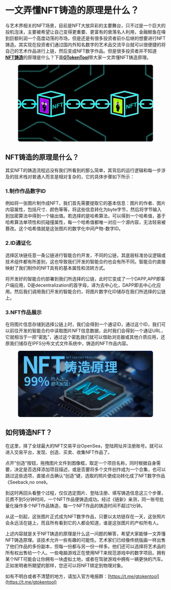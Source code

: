 # 一文弄懂NFT铸造的原理是什么？

与艺术界相关的NFT场景，目前是NFT大放异彩的主要舞台，只不过是一个巨大的投机泡沫，主要被希望让自己变得更重要、更富有的衰落名人利用，金融鲸鱼在嗅到巨额利润一个高度动荡的市场，但是还是有很多投资者前仆后继的想要进行NFT铸造。其实现在投资者们通过国内外知名数字的艺术品交流平台就可以很便捷的将自己的艺术作品进行上链，然后变成NFT数字作品。但是很多投资者并不知道[**NFT铸造**](https://docs.gtokentool.com/ming-xing-chan-pin/nft-zhu-zao)的原理是什么？下面[**GTokenTool**](https://www.gtokentool.com)带大家一文弄懂NFT铸造原理。

<figure><img src="../.gitbook/assets/20241218-134543.png" alt=""><figcaption></figcaption></figure>

## NFT铸造的原理是什么？

其实NFT的铸造流程远没有我们所看到的那么简单，其背后的运行逻辑和每一步涉及的技术栈对普通人而言是相对复杂的，它的具体步骤如下所示：

### 1.制作作品数字ID

例如将一张图片制作成NFT，我们首先需要提取它的基本信息：图片的作者、图片内容属性，包括尺寸、颜色等等，将这些信息转化为byte字节，然后将字节输入到加密算法中得到一个输出值。若选择的是哈希算法，可以得到一个哈希值，基于哈希算法单项性和抗碰撞属性，每一个哈希值都唯一对应一个源内容，无法轻易被篡改。这个哈希值就是这张图片的数字化中间产物-数字ID。

### 2.ID通证化

选择区块链任意一条公链进行智能合约开发，不同的公链，其底层标准协议逻辑或技术组件都有所差别，这也导致我们开发的智能合约也会有所不同。智能合约直接映射了我们制作的NFT具有的基本属性和流转方式。

将开发好的智能合约部署到我们所选择的公链，此时它变成了一个DAPP,APP即客户端应用，D是decentralization的首字母，译为去中心化，DAPP即去中心化应用。然后我们调用我们开发的智能合约，将图片数字化ID储存在我们所选择的公链上。

### 3.NFT作品展示

在将图片信息存储到选择公链上时，我们会得到一个通证ID，通过这个ID，我们可以前往开发的智能合约中读取图片NFT信息数据，此时我们会得到一个通证URL，它就相当于一把“密匙”，通过这个密匙我们就可以借助浏览器或其他介质应用，还原我们储存在IPFS分布文式文件系统中，铸造的NFT作品内容。

<figure><img src="../.gitbook/assets/20241218-134603.png" alt=""><figcaption></figcaption></figure>

## 如何铸造NFT？

在这里，择了全球最大的NFT交易平台OpenSea，登陆网址并注册账号。就可以进入交易平台，发现、创造、买卖、收集NFT作品了。

点开“创造“按钮，拖拽图片文件到图像框，取定一个项目名称，同时根据自身需要，决定是否选择添加项目描述，或是否要将多个文件创作成为一个合集，也可以跳过这些选项，直接点击确认“创造”键，选取的照片便成功转化成了NFT数字作品《Seeback,no one》。

到这时再回头看整个过程，仅仅选定图片、登陆注册、填写铸造信息这三个步骤，花费不到5分钟时间，一个NFT作品便铸造成功。经过《链新》亲测，同一账号批量化操作多个NFT作品铸造，每一个NFT作品的铸造时间不超过1分钟。

从这一刻起，这张图片正式成为NFT数字作品，只要以太坊链存在一天，这张照片会永远活在链上，而且所有看到它的人都会知道，谁是这张图片的产权所有人。

上述内容就是关于NFT铸造的原理是什么这一问题的解答，希望大家能够一文弄懂NFT铸造原理。该技术允许一些有趣的可能性。艺术家们已经像传统版画一样出售了他们作品的多份副本，但每一份都与另一份一样多。他们还可以选择将艺术品的所有权出售给一个人。一些电脑游戏正在使用NFT来规范游戏中的数字项目。拥有某个NFT可能会让你拥有一块虚拟土地，或者在驾驶游戏中拥有一辆更快的汽车。正如发明者所期望的那样，您还可以将NFT绑定到物理对象。

如有不明白或者不清楚的地方，请加入官方电报群：[https://t.me/gtokentool](https://t.me/gtokentool)
